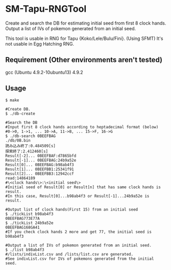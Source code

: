 SM-Tapu-RNGTool
====
Create and search the DB for estimating initial seed from first 8 clock hands. 
Output a list of IVs of pokemon generated from an initial seed.

This tool is usable in RNG for Tapu {Koko/Lele/Bulu/Fini}.
(Using SFMT)
It's not usable in Egg Hatching RNG.

## Requirement  (Other environments aren't tested)
gcc (Ubuntu 4.9.2-10ubuntu13) 4.9.2

## Usage
```
$ make

#Create DB.
$ ./db-create

#Search the DB
#Input first 8 clock hands according to heptadecimal format (below)
#0->0, 1->1, ... 10->A, 11->B, ... 15->F, 16->G
$ ./db-search 0BEEFBAG
./db/0B.bin
読み込み終了:0.484509[s]
探索終了:2.412460[s]
Result[-2]... 0BEEFBAF:d7865bfd
Result[-1]... 0BEEFBAG:24b9a52e
Result[0]... 0BEEFBAG:b98ab4f3
Result[1]... 0BEEFBB1:25341f91
Result[2]... 0BEEFBB3:12942ccf
read:14864189
#\<clock hands\>:\<initial seed\>
#Initial seed of Result[0] or Result[n] that has same clock hands is result.
#In this case, Result[0]...b98ab4f3 or Result[-1]...24b9a52e is result.

#Output list of clock hands(First 15) from an initial seed
$ ./tickList b98ab4f3
0BEEFBAG773E77A
$ ./tickList 24b9a52e
0BEEFBAG168GA41
#If you check clock hands 2 more and get 77, the initial seed is b98ab4f3

#Output a list of IVs of pokemon generated from an initial seed.
$ ./list b98ab4f3
#/lists/indivList.csv and /lists/list.csv are generated.
#See indivList.csv for IVs of pokemons generated from the initial seed.
```
